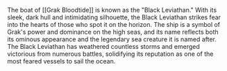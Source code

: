 The boat of [[Grak Bloodtide]] is known as the "Black Leviathan." With its sleek, dark hull and intimidating silhouette, the Black Leviathan strikes fear into the hearts of those who spot it on the horizon. The ship is a symbol of Grak's power and dominance on the high seas, and its name reflects both its ominous appearance and the legendary sea creature it is named after. The Black Leviathan has weathered countless storms and emerged victorious from numerous battles, solidifying its reputation as one of the most feared vessels to sail the ocean.